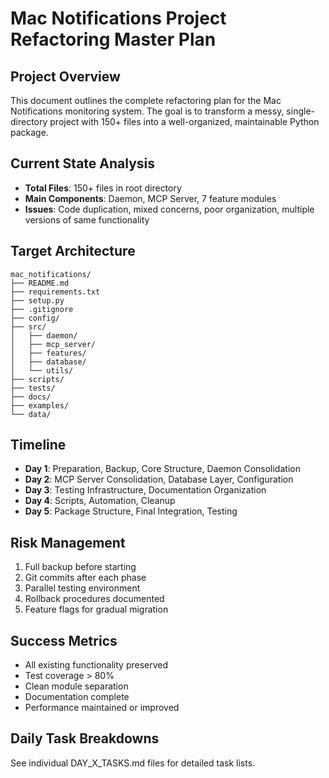 # Mac Notifications Project Refactoring Master Plan

## Project Overview
This document outlines the complete refactoring plan for the Mac Notifications monitoring system. The goal is to transform a messy, single-directory project with 150+ files into a well-organized, maintainable Python package.

## Current State Analysis
- **Total Files**: 150+ files in root directory
- **Main Components**: Daemon, MCP Server, 7 feature modules
- **Issues**: Code duplication, mixed concerns, poor organization, multiple versions of same functionality

## Target Architecture
```
mac_notifications/
├── README.md
├── requirements.txt
├── setup.py
├── .gitignore
├── config/
├── src/
│   ├── daemon/
│   ├── mcp_server/
│   ├── features/
│   ├── database/
│   └── utils/
├── scripts/
├── tests/
├── docs/
├── examples/
└── data/
```

## Timeline
- **Day 1**: Preparation, Backup, Core Structure, Daemon Consolidation
- **Day 2**: MCP Server Consolidation, Database Layer, Configuration
- **Day 3**: Testing Infrastructure, Documentation Organization
- **Day 4**: Scripts, Automation, Cleanup
- **Day 5**: Package Structure, Final Integration, Testing

## Risk Management
1. Full backup before starting
2. Git commits after each phase
3. Parallel testing environment
4. Rollback procedures documented
5. Feature flags for gradual migration

## Success Metrics
- All existing functionality preserved
- Test coverage > 80%
- Clean module separation
- Documentation complete
- Performance maintained or improved

## Daily Task Breakdowns
See individual DAY_X_TASKS.md files for detailed task lists.
